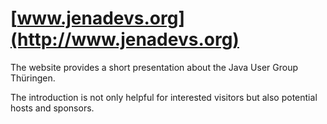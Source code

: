 # [www.jenadevs.org](http://www.jenadevs.org)

The website provides a short presentation about the Java User Group Thüringen.

The introduction is not only helpful for interested visitors but also potential hosts and sponsors.
